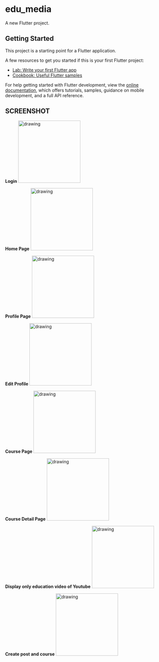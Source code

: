 # edu_media

A new Flutter project.

## Getting Started

This project is a starting point for a Flutter application.

A few resources to get you started if this is your first Flutter project:

- [Lab: Write your first Flutter app](https://docs.flutter.dev/get-started/codelab)
- [Cookbook: Useful Flutter samples](https://docs.flutter.dev/cookbook)

For help getting started with Flutter development, view the
[online documentation](https://docs.flutter.dev/), which offers tutorials,
samples, guidance on mobile development, and a full API reference.



## SCREENSHOT
**Login**
<img src="screenshot/login.png" alt="drawing" style="width:200px;"/>

**Home Page**
<img src="screenshot/home.png" alt="drawing" style="width:200px;"/>

**Profile Page**
<img src="screenshot/profile.png" alt="drawing" style="width:200px;"/>

**Edit Profile**
<img src="screenshot/edit_profile.png" alt="drawing" style="width:200px;"/>

**Course Page**
<img src="screenshot/course_page.png" alt="drawing" style="width:200px;"/>


**Course Detail Page**
<img src="screenshot/course_detail.png" alt="drawing" style="width:200px;"/>


**Display only education video  of  Youtube**
<img src="screenshot/youtube.png" alt="drawing" style="width:200px;"/>


**Create post and course**
<img src="screenshot/bottom.png" alt="drawing" style="width:200px;"/>